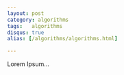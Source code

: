 ```yaml
---
layout: post
category: algorithms
tags:   algorithms
disqus: true 
alias: [/algorithms/algorithms.html]

---
```



Lorem Ipsum...